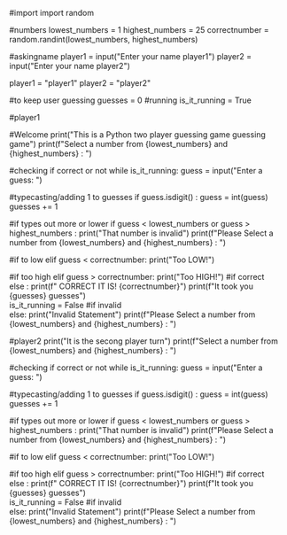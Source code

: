 #import
import random 

#numbers
lowest_numbers = 1
highest_numbers = 25
correctnumber = random.randint(lowest_numbers, highest_numbers)

#askingname
player1 = input("Enter your name player1")
player2 = input("Enter your name player2")

player1 = "player1"
player2 = "player2"

#to keep user guessing
guesses = 0
#running
is_it_running = True

#player1

#Welcome
print("This is a Python two player guessing game guessing game")
print(f"Select a number from {lowest_numbers} and {highest_numbers} :  ")

#checking if correct or not
while is_it_running:
      guess = input("Enter a guess: ")

#typecasting/adding 1 to guesses
      if guess.isdigit() :
         guess = int(guess)
         guesses += 1

#if types out more or lower
         if guess < lowest_numbers or  guess >  highest_numbers :
            print("That number is invalid")
            print(f"Please Select a number from {lowest_numbers} and {highest_numbers} :  ")

#if to low
         elif guess < correctnumber:
             print("Too LOW!")

#if too high
         elif guess > correctnumber:
             print("Too HIGH!")
#if correct             
         else :
             print(f" CORRECT IT IS! {correctnumber}") 
             print(f"It took you {guesses} guesses")  
             is_it_running = False
#if invalid             
      else:
         print("Invalid Statement")
         print(f"Please Select a number from {lowest_numbers} and {highest_numbers} :  ")

#player2
print("It is the secong player turn")
print(f"Select a number from {lowest_numbers} and {highest_numbers} :  ")

#checking if correct or not
while is_it_running:
      guess = input("Enter a guess: ")

#typecasting/adding 1 to guesses
      if guess.isdigit() :
         guess = int(guess)
         guesses += 1

#if types out more or lower
         if guess < lowest_numbers or  guess >  highest_numbers :
            print("That number is invalid")
            print(f"Please Select a number from {lowest_numbers} and {highest_numbers} :  ")

#if to low
         elif guess < correctnumber:
             print("Too LOW!")

#if too high
         elif guess > correctnumber:
             print("Too HIGH!")
#if correct             
         else :
             print(f" CORRECT IT IS! {correctnumber}") 
             print(f"It took you {guesses} guesses")  
             is_it_running = False
#if invalid             
      else:
         print("Invalid Statement")
         print(f"Please Select a number from {lowest_numbers} and {highest_numbers} :  ")
